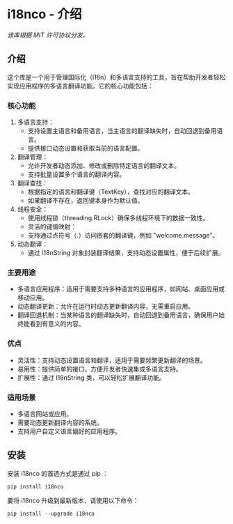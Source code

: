 # i18nco - 介绍

_该库根据 MIT 许可协议分发。_

## 介绍

这个库是一个用于管理国际化（i18n）和多语言支持的工具，旨在帮助开发者轻松实现应用程序的多语言翻译功能。它的核心功能包括：

### 核心功能
  1. 多语言支持：
      - 支持设置主语言和备用语言，当主语言的翻译缺失时，自动回退到备用语言。
      - 提供接口动态设置和获取当前的语言配置。
  2. 翻译管理：
      - 允许开发者动态添加、修改或删除特定语言的翻译文本。
      - 支持批量设置多个语言的翻译内容。
  3. 翻译查找：
      - 根据指定的语言和翻译键（TextKey），查找对应的翻译文本。
      - 如果翻译不存在，返回键本身作为默认值。
  4. 线程安全：
      - 使用线程锁（threading.RLock）确保多线程环境下的数据一致性。
      - 灵活的键值映射：
      - 支持通过点符号（.）访问嵌套的翻译键，例如 "welcome.message"。
  5. 动态翻译：
      - 通过 I18nString 对象封装翻译结果，支持动态设置属性，便于后续扩展。

### 主要用途
- 多语言应用程序：适用于需要支持多种语言的应用程序，如网站、桌面应用或移动应用。
- 动态翻译更新：允许在运行时动态更新翻译内容，无需重启应用。
- 翻译回退机制：当某种语言的翻译缺失时，自动回退到备用语言，确保用户始终能看到有意义的内容。

### 优点
- 灵活性：支持动态设置语言和翻译，适用于需要频繁更新翻译的场景。
- 易用性：提供简单的接口，方便开发者快速集成多语言支持。
- 扩展性：通过 I18nString 类，可以轻松扩展翻译功能。

### 适用场景
- 多语言网站或应用。
- 需要动态更新翻译内容的系统。
- 支持用户自定义语言偏好的应用程序。


## 安装

安装 i18nco 的首选方式是通过 pip ：

```shell
pip install i18nco
```

要将 i18nco 升级到最新版本，请使用以下命令：

```shell
pip install --upgrade i18nco
```
